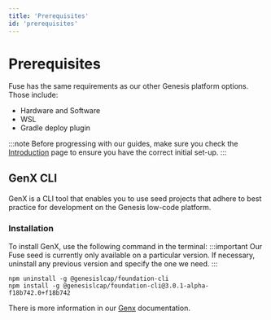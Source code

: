 ```yaml
---
title: 'Prerequisites'
id: 'prerequisites'
---
```


# Prerequisites

Fuse has the same requirements as our other Genesis platform options. 
Those include:
 - Hardware and Software
 - WSL
 - Gradle deploy plugin

:::note
Before progressing with our guides, make sure you check the [Introduction](/getting-started/prerequisites/introduction/) page to ensure you have the correct initial set-up.
:::

## GenX CLI
####
GenX is a CLI tool that enables you to use seed projects that adhere to best practice for development on the Genesis low-code platform.


### Installation
To install GenX, use the following command in the terminal:
:::important
Our Fuse seed is currently only available on a particular version. If necessary, uninstall any previous version and specify the one we need.
:::

```shell
npm uninstall -g @genesislcap/foundation-cli
npm install -g @genesislcap/foundation-cli@3.0.1-alpha-f18b742.0+f18b742
```
There is more information in our [Genx](/getting-started/prerequisites/genx/) documentation.
